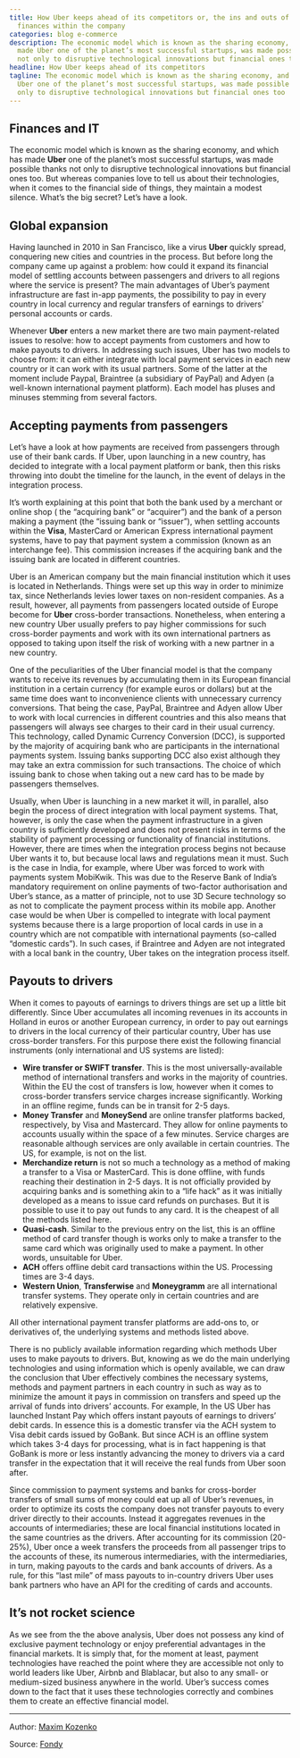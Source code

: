 ```yaml
---
title: How Uber keeps ahead of its competitors or, the ins and outs of payments and
  finances within the company
categories: blog e-commerce
description: The economic model which is known as the sharing economy, and which has
  made Uber one of the planet’s most successful startups, was made possible thanks
  not only to disruptive technological innovations but financial ones too.
headline: How Uber keeps ahead of its competitors
tagline: The economic model which is known as the sharing economy, and which has made
  Uber one of the planet’s most successful startups, was made possible thanks not
  only to disruptive technological innovations but financial ones too
---
```


## Finances and IT

The economic model which is known as the sharing economy, and which has made **Uber** one of the planet’s most successful 
startups, was made possible thanks not only to disruptive technological innovations but financial ones too. 
But whereas companies love to tell us about their technologies, when it comes to the financial side of things, they 
maintain a modest silence. What’s the big secret? Let’s have a look.

## Global expansion

Having launched in 2010 in San Francisco, like a virus **Uber** quickly spread, conquering new cities and countries in 
the process. But before long the company came up against a problem: how could it expand its financial model of settling 
accounts between passengers and drivers to all regions where the service is present? The main advantages of Uber’s 
payment infrastructure are fast in-app payments, the possibility to pay in every country in local currency and regular 
transfers of earnings to drivers’ personal accounts or cards.

Whenever **Uber** enters a new market there are two main payment-related issues to resolve: how to accept payments from 
customers and how to make payouts to drivers. In addressing such issues, Uber has two models to choose from: it can 
either integrate with local payment services in each new country or it can work with its usual partners. Some of the 
latter at the moment include Paypal, Braintree (a subsidiary of PayPal) and Adyen (a well-known international payment 
platform). Each model has pluses and minuses stemming from several factors.

## Accepting payments from passengers

Let’s have a look at how payments are received from passengers through use of their bank cards. If Uber, upon launching 
in a new country, has decided to integrate with a local payment platform or bank, then this risks throwing into doubt 
the timeline for the launch, in the event of delays in the integration process.

It’s worth explaining at this point that both the bank used by a merchant or online shop ( the “acquiring bank” or “acquirer”) 
and the bank of a person making a payment (the “issuing bank or “issuer”), when settling accounts within the **Visa**, 
MasterCard or American Express international payment systems, have to pay that payment system a commission (known as an interchange fee). 
This commission increases if the acquiring bank and the issuing bank are located in different countries.

Uber is an American company but the main financial institution which it uses is located in Netherlands. Things were set
 up this way in order to minimize tax, since Netherlands levies lower taxes on non-resident companies. As a result, 
 however, all payments from passengers located outside of Europe become for **Uber** cross-border transactions. Nonetheless, 
 when entering a new country Uber usually prefers to pay higher commissions for such cross-border payments and work 
 with its own international partners as opposed to taking upon itself the risk of working with a new partner in a new country.

One of the peculiarities of the Uber financial model is that the company wants to receive its revenues by accumulating 
them in its European financial institution in a certain currency (for example euros or dollars) but at the same time does want to inconvenience clients with unnecessary currency conversions. That being the case, PayPal, Braintree and Adyen allow Uber to work with local currencies in different countries and this also means that passengers will always see charges to their card in their usual currency. This technology, called Dynamic Currency Conversion (DCC), is supported by the majority of acquiring bank who are participants in the international payments system. Issuing banks supporting DCC also exist although they may take an extra commission for such transactions. The choice of which issuing bank to chose when taking out a new card has to be made by passengers themselves.

Usually, when Uber is launching in a new market it will, in parallel, also begin the process of direct integration with 
local payment systems. That, however, is only the case when the payment infrastructure in a given country is sufficiently developed and does not present risks in terms of the stability of payment processing or functionality of financial institutions. However, there are times when the integration process begins not because Uber wants it to, but because local laws and regulations mean it must. Such is the case in India, for example, where Uber was forced to work with payments system MobiKwik. This was due to the Reserve Bank of India’s mandatory requirement on online payments of two-factor authorisation and Uber’s stance, as a matter of principle, not to use 3D Secure technology so as not to complicate the payment process within its mobile app. Another case would be when Uber is compelled to integrate with local payment systems because there is a large proportion of local cards in use in a country which are not compatible with international payments (so-called “domestic cards”). In such cases, if Braintree and Adyen are not integrated with a local bank in the country, Uber takes on the integration process itself.

## Payouts to drivers

When it comes to payouts of earnings to drivers things are set up a little bit differently. Since Uber accumulates all 
incoming revenues in its accounts in Holland in euros or another European currency, in order to pay out earnings to 
drivers in the local currency of their particular country, Uber has use cross-border transfers. For this purpose there 
exist the following financial instruments (only international and US systems are listed):

- **Wire transfer or SWIFT transfer**. This is the most universally-available method of international transfers and works in the majority of countries. Within the EU the cost of transfers is low, however when it comes to cross-border transfers service charges increase significantly. Working in an offline regime, funds can be in transit for 2-5 days.
- **Money Transfer** and **MoneySend** are online transfer platforms backed, respectively, by Visa and Mastercard. They allow for online payments to accounts usually within the space of a few minutes. Service charges are reasonable although services are only available in certain countries. The US, for example, is not on the list.
- **Merchandize return** is not so much a technology as a method of making a transfer to a Visa or MasterCard. This is done offline, with funds reaching their destination in 2-5 days. It is not officially provided by acquiring banks and is something akin to a “life hack” as it was initially developed as a means to issue card refunds on purchases. But it is possible to use it to pay out funds to any card. It is the cheapest of all the methods listed here.
- **Quasi-cash**. Similar to the previous entry on the list, this is an offline method of card transfer though is works only to make a transfer to the same card which was originally used to make a payment. In other words, unsuitable for Uber.
- **ACH** offers offline debit card transactions within the US. Processing times are 3-4 days.
- **Western Union**, **Transferwise** and **Moneygramm** are all international transfer systems. They operate only in certain countries and are relatively expensive.

All other international payment transfer platforms are add-ons to, or derivatives of, the underlying systems and methods listed above.

There is no publicly available information regarding which methods Uber uses to make payouts to drivers. But, knowing 
as we do the main underlying technologies and using information which is openly available, we can draw the conclusion 
that Uber effectively combines the necessary systems, methods and payment partners in each country in such as way as to 
minimize the amount it pays in commission on transfers and speed up the arrival of funds into drivers’ accounts. 
For example, In the US Uber has launched Instant Pay which offers instant payouts of earnings to drivers’ debit cards. 
In essence this is a domestic transfer via the ACH system to Visa debit cards issued by GoBank. But since ACH is an offline 
system which takes 3-4 days for processing, what is in fact happening is that GoBank is more or less instantly advancing 
the money to drivers via a card transfer in the expectation that it will receive the real funds from Uber soon after.

Since commission to payment systems and banks for cross-border transfers of small sums of money could eat up all of 
Uber’s revenues, in order to optimize its costs the company does not transfer payouts to every driver directly to their 
accounts. Instead it aggregates revenues in the accounts of intermediaries; these are local financial institutions 
located in the same countries as the drivers. After accounting for its commission (20-25%), Uber once a week transfers 
the proceeds from all passenger trips to the accounts of these, its numerous intermediaries, with the intermediaries, 
in turn, making payouts to the cards and bank accounts of drivers. As a rule, for this “last mile” of mass payouts to 
in-country drivers Uber uses bank partners who have an API for the crediting of cards and accounts.

## It’s not rocket science

As we see from the the above analysis, Uber does not possess any kind of exclusive payment technology or enjoy 
preferential advantages in the financial markets. It is simply that, for the moment at least, payment technologies 
have reached the point where they are accessible not only to world leaders like Uber, Airbnb and Blablacar, but also 
to any small- or medium-sized business anywhere in the world. Uber’s success comes down to the fact that it uses these 
technologies correctly and combines them to create an effective financial model.

---

Author: [Maxim Kozenko](https://ua.linkedin.com/in/maximkozenko)

Source: [Fondy](http://bit.ly/fondy-payments)


